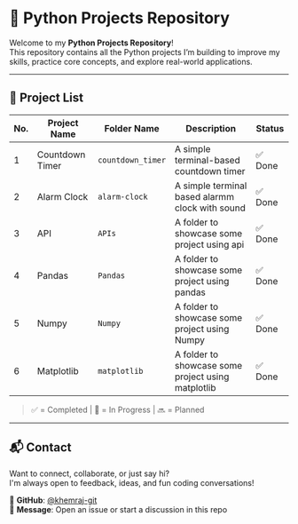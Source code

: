 # 🐍 Python Projects Repository

Welcome to my **Python Projects Repository**!  
This repository contains all the Python projects I’m building to improve my skills, practice core concepts, and explore real-world applications.

---

## 📂 Project List

| No. | Project Name        | Folder Name        | Description                                  | Status   |
|-----|---------------------|--------------------|----------------------------------------------|----------|
| 1   | Countdown Timer     | `countdown_timer`  | A simple terminal-based countdown timer      | ✅ Done   |
| 2   | Alarm Clock         | `alarm-clock`      | A simple terminal based alarmm clock with sound | ✅ Done  |
|  3  |   API               |  `APIs`            | A  folder to showcase some  project using api |  ✅ Done |
|   4  | Pandas             |       `Pandas`     |A  folder to showcase some  project using pandas  |  ✅ Done |
|   5  | Numpy             |       `Numpy`     |A  folder to showcase some  project using Numpy  |  ✅ Done |
|   6  | Matplotlib             |       `matplotlib`     |A  folder to showcase some  project using matplotlib  |  ✅ Done |


> ✅ = Completed | 🚧 = In Progress | 🔜 = Planned

---

## 📬 Contact

Want to connect, collaborate, or just say hi?  
I'm always open to feedback, ideas, and fun coding conversations!

🔗 **GitHub**: [@khemraj-git](https://github.com/khemraj-git)  
📩 **Message**: Open an issue or start a discussion in this repo

